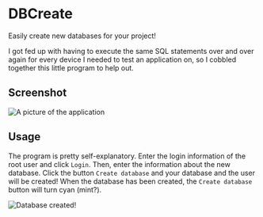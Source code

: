 # DBCreate

Easily create new databases for your project!

I got fed up with having to execute the same SQL statements over and over again for every device I needed to test an
application on, so I cobbled together this little program to help out.

## Screenshot

![A picture of the application](https://egirl.rip/EY99jChkEK.png?key=O4P7t3xZBY0twr)

## Usage

The program is pretty self-explanatory. Enter the login information of the root user and click `Login`. Then, enter
the information about the new database. Click the button `Create database` and your database and the user will be
created! When the database has been created, the `Create database` button will turn cyan (mint?).

![Database created!](https://egirl.rip/rcvguj6Koa.png?key=YqJ2djhg70VOyF)